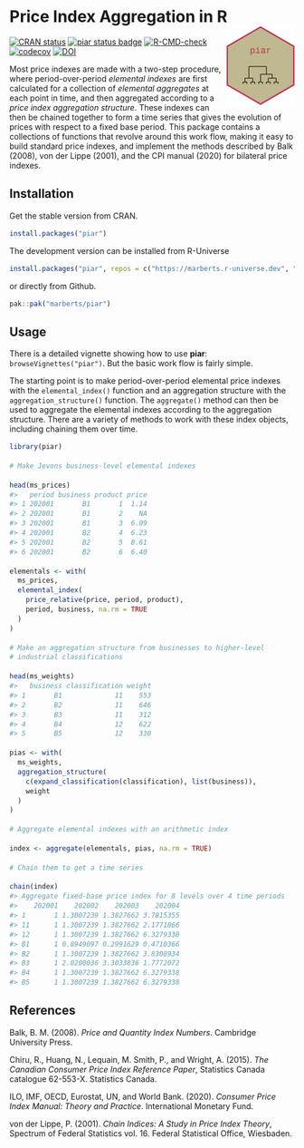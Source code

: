
<!-- README.md is generated from README.Rmd. Please edit that file. -->

# Price Index Aggregation in R <a href="https://marberts.github.io/piar/"><img src="man/figures/logo.png" align="right" height="139" alt="piar website" /></a>

<!-- badges: start -->

[![CRAN
status](https://www.r-pkg.org/badges/version/piar)](https://cran.r-project.org/package=piar)
[![piar status
badge](https://marberts.r-universe.dev/badges/piar)](https://marberts.r-universe.dev)
[![R-CMD-check](https://github.com/marberts/piar/workflows/R-CMD-check/badge.svg)](https://github.com/marberts/piar/actions)
[![codecov](https://codecov.io/gh/marberts/piar/branch/master/graph/badge.svg?token=lHDHsGHsLd)](https://app.codecov.io/gh/marberts/piar)
[![DOI](https://zenodo.org/badge/370889275.svg)](https://zenodo.org/doi/10.5281/zenodo.10110046)
<!-- badges: end -->

Most price indexes are made with a two-step procedure, where
period-over-period *elemental indexes* are first calculated for a
collection of *elemental aggregates* at each point in time, and then
aggregated according to a *price index aggregation structure*. These
indexes can then be chained together to form a time series that gives
the evolution of prices with respect to a fixed base period. This
package contains a collections of functions that revolve around this
work flow, making it easy to build standard price indexes, and implement
the methods described by Balk (2008), von der Lippe (2001), and the CPI
manual (2020) for bilateral price indexes.

## Installation

Get the stable version from CRAN.

``` r
install.packages("piar")
```

The development version can be installed from R-Universe

``` r
install.packages("piar", repos = c("https://marberts.r-universe.dev", "https://cloud.r-project.org"))
```

or directly from Github.

``` r
pak::pak("marberts/piar")
```

## Usage

There is a detailed vignette showing how to use **piar**:
`browseVignettes("piar")`. But the basic work flow is fairly simple.

The starting point is to make period-over-period elemental price indexes
with the `elemental_index()` function and an aggregation structure with
the `aggregation_structure()` function. The `aggregate()` method can
then be used to aggregate the elemental indexes according to the
aggregation structure. There are a variety of methods to work with these
index objects, including chaining them over time.

``` r
library(piar)

# Make Jevons business-level elemental indexes

head(ms_prices)
#>   period business product price
#> 1 202001       B1       1  1.14
#> 2 202001       B1       2    NA
#> 3 202001       B1       3  6.09
#> 4 202001       B2       4  6.23
#> 5 202001       B2       5  8.61
#> 6 202001       B2       6  6.40

elementals <- with(
  ms_prices, 
  elemental_index(
    price_relative(price, period, product), 
    period, business, na.rm = TRUE
  )
)

# Make an aggregation structure from businesses to higher-level
# industrial classifications

head(ms_weights)
#>   business classification weight
#> 1       B1             11    553
#> 2       B2             11    646
#> 3       B3             11    312
#> 4       B4             12    622
#> 5       B5             12    330

pias <- with(
  ms_weights,
  aggregation_structure(
    c(expand_classification(classification), list(business)),
    weight
  )
)

# Aggregate elemental indexes with an arithmetic index

index <- aggregate(elementals, pias, na.rm = TRUE)

# Chain them to get a time series

chain(index)
#> Aggregate fixed-base price index for 8 levels over 4 time periods 
#>    202001    202002    202003    202004
#> 1       1 1.3007239 1.3827662 3.7815355
#> 11      1 1.3007239 1.3827662 2.1771866
#> 12      1 1.3007239 1.3827662 6.3279338
#> B1      1 0.8949097 0.2991629 0.4710366
#> B2      1 1.3007239 1.3827662 3.8308934
#> B3      1 2.0200036 3.3033836 1.7772072
#> B4      1 1.3007239 1.3827662 6.3279338
#> B5      1 1.3007239 1.3827662 6.3279338
```

## References

Balk, B. M. (2008). *Price and Quantity Index Numbers*. Cambridge
University Press.

Chiru, R., Huang, N., Lequain, M. Smith, P., and Wright, A. (2015). *The
Canadian Consumer Price Index Reference Paper*, Statistics Canada
catalogue 62-553-X. Statistics Canada.

ILO, IMF, OECD, Eurostat, UN, and World Bank. (2020). *Consumer Price
Index Manual: Theory and Practice*. International Monetary Fund.

von der Lippe, P. (2001). *Chain Indices: A Study in Price Index
Theory*, Spectrum of Federal Statistics vol. 16. Federal Statistical
Office, Wiesbaden.

